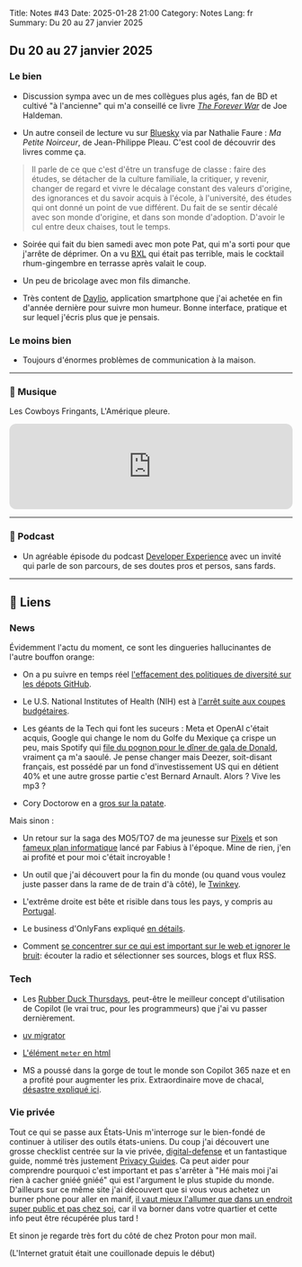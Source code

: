 Title: Notes #43
Date: 2025-01-28 21:00
Category: Notes
Lang: fr
Summary: Du 20 au 27 janvier 2025

## Du 20 au 27 janvier 2025

### Le bien

* Discussion sympa avec un de mes collègues plus agés, fan de BD et cultivé "à l'ancienne" qui m'a conseillé ce livre [_The Forever War_](https://www.goodreads.com/book/show/21611.The_Forever_War) de Joe Haldeman.

* Un autre conseil de lecture vu sur [Bluesky](https://bsky.app/profile/nfaure42.bsky.social/post/3lgh6yo2c7c2i) via par Nathalie Faure : _Ma Petite Noirceur_, de Jean-Philippe Pleau. C'est cool de découvrir des livres comme ça.

> Il parle de ce que c'est d'être un transfuge de classe : faire des études, se détacher de la culture familiale, la critiquer, y revenir, changer de regard et vivre le décalage constant des valeurs d'origine, des ignorances et du savoir acquis à l'école, à l'université, des études qui ont donné un point de vue différent. Du fait de se sentir décalé avec son monde d'origine, et dans son monde d'adoption. D'avoir le cul entre deux chaises, tout le temps.

* Soirée qui fait du bien samedi avec mon pote Pat, qui m'a sorti pour que j'arrête de déprimer. On a vu [BXL](https://www.lalibre.be/culture/cinema/2025/01/22/bxl-un-film-bancal-sur-lintegration-a-molenbeek-HMEY7URSIZFAHKHX3QEP4HOXF4/) qui était pas terrible, mais le cocktail rhum-gingembre en terrasse après valait le coup.

* Un peu de bricolage avec mon fils dimanche.

* Très content de [Daylio](https://daylio.net/), application smartphone que j'ai achetée en fin d'année dernière pour suivre mon humeur. Bonne interface, pratique et sur lequel j'écris plus que je pensais.

### Le moins bien

* Toujours d'énormes problèmes de communication à la maison.

---

### 🎵 Musique

Les Cowboys Fringants, L'Amérique pleure.
<iframe style="border-radius:12px" src="https://open.spotify.com/embed/track/0GODLE3kvy2viqoL9uEfFv?utm_source=generator" width="100%" height="152" frameBorder="0" allowfullscreen="" allow="autoplay; clipboard-write; encrypted-media; fullscreen; picture-in-picture" loading="lazy"></iframe>

---

### 🎤 Podcast

* Un agréable épisode du podcast [Developer Experience](https://podcast.ausha.co/developer-experience/thibaut-sabot) avec un invité qui parle de son parcours, de ses doutes pros et persos, sans fards.

---

## 🔗 Liens

### News

Évidemment l'actu du moment, ce sont les dingueries hallucinantes de l'autre bouffon orange:

* On a pu suivre en temps réel [l'effacement des politiques de diversité sur les dépots GitHub](https://www.404media.co/github-is-showing-the-trump-administration-scrubbing-government-web-pages-in-real-time/).

* Le  U.S. National Institutes of Health (NIH) est à [l'arrêt suite aux coupes budgétaires](https://www.science.org/content/article/trump-hits-nih-devastating-freezes-meetings-travel-communications-and-hiring).

* Les géants de la Tech qui font les suceurs : Meta et OpenAI c'était acquis, Google qui change le nom du Golfe du Mexique ça crispe un peu, mais Spotify qui [file du pognon pour le dîner de gala de Donald](https://www.lesinrocks.com/musique/investiture-de-donald-trump-spotify-a-fait-don-de-150-000-dollars-pour-la-ceremonie-649529-23-01-2025/), vraiment ça m'a saoulé. Je pense changer mais Deezer, soit-disant français, est possédé par un fond d'investissement US qui en détient 40% et une autre grosse partie c'est Bernard Arnault. Alors ? Vive les mp3 ?

* Cory Doctorow en a [gros sur la patate](https://pluralistic.net/2025/01/14/contesting-popularity/).

Mais sinon :

* Un retour sur la saga des MO5/TO7 de ma jeunesse sur [Pixels](https://www.lemonde.fr/pixels/article/2025/01/25/la-saga-inachevee-des-ordinateurs-to7-et-mo5-un-ephemere-succes-francais_6514955_4408996.html) et son [fameux plan informatique](https://www.lemonde.fr/pixels/article/2025/01/25/il-y-a-quarante-ans-les-tribulations-du-plan-informatique-pour-tous-marquaient-une-generation-d-ecoliers_6514740_4408996.html) lancé par Fabius à l'époque. Mine de rien, j'en ai profité et pour moi c'était incroyable !

* Un outil que j'ai découvert pour la fin du monde (ou quand vous voulez juste passer dans la rame de de train d'à côté), le [Twinkey](https://www.knipex.com/fr-fr/knipex-twinkey).

* L'extrême droite est bête et risible dans tous les pays, y compris au [Portugal](https://www.courrierinternational.com/article/politique-au-portugal-un-depute-d-extreme-droite-volait-des-valises-dans-les-aeroports_226899).

* Le business d'OnlyFans expliqué [en détails](https://aella.substack.com/p/how-onlyfans-took-over-the-world).

* Comment [se concentrer sur ce qui est important sur le web et ignorer le bruit](https://www.soulcruzer.com/reclaiming-the-signal-from-the-noise/): écouter la radio et sélectionner ses sources, blogs et flux RSS.

### Tech

* Les [Rubber Duck Thursdays](https://www.youtube.com/watch?app=desktop&v=OHcF_QCZJLk), peut-être le meilleur concept d'utilisation de Copilot (le vrai truc, pour les programmeurs) que j'ai vu passer dernièrement.

* [uv migrator](https://github.com/stvnksslr/uv-migrator)

* [L'élément `meter` en html](https://developer.mozilla.org/en-US/docs/Web/HTML/Element/meter)

* MS a poussé dans la gorge de tout le monde son Copilot 365 naze et en a profité pour augmenter les prix. Extraordinaire move de chacal, [désastre expliqué ici](https://www.zdnet.com/home-and-office/work-life/the-microsoft-365-copilot-launch-was-a-total-disaster/).

### Vie privée

Tout ce qui se passe aux États-Unis m'interroge sur le bien-fondé de continuer à utiliser des outils états-uniens. Du coup j'ai découvert une grosse checklist centrée sur la vie privée, [digital-defense](https://digital-defense.io/) et un fantastique guide, nommé très justement [Privacy Guides](https://www.privacyguides.org/fr/). Ca peut aider pour comprendre pourquoi c'est important et pas s'arrêter à "Hé mais moi j'ai rien à cacher gniéé gniéé" qui est l'argument le plus stupide du monde. D'ailleurs sur ce même site j'ai découvert que si vous vous achetez un burner phone pour aller en manif, [il vaut mieux l'allumer que dans un endroit super public et pas chez soi](https://www.privacyguides.org/articles/2025/01/23/activists-guide-securing-your-smartphone/), car il va borner dans votre quartier et cette info peut être récupérée plus tard !

Et sinon je regarde très fort du côté de chez Proton pour mon mail.

(L'Internet gratuit était une couillonade depuis le début)
